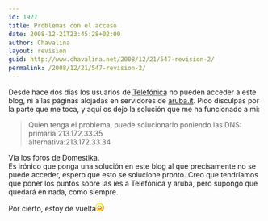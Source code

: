 ```yaml
---
id: 1927
title: Problemas con el acceso
date: 2008-12-21T23:45:28+02:00
author: Chavalina
layout: revision
guid: http://www.chavalina.net/2008/12/21/547-revision-2/
permalink: /2008/12/21/547-revision-2/
---
```

Desde hace dos d&iacute;as los usuarios de <acronym title="Timof&oacute;nica">Telef&oacute;nica</acronym> no pueden acceder a este blog, ni a las páginas alojadas en servidores de <a href="http://www.aruba.it" target="_blank">aruba.it</a>. Pido disculpas por la parte que me toca, y aqu&iacute; os dejo la soluci&oacute;n que me ha funcionado a mi:

> Quien tenga el problema, puede solucionarlo poniendo las DNS:  
> primaria:213.172.33.35  
> alternativa:213.172.33.34

Via los foros de Domestika.  
Es ir&oacute;nico que ponga una soluci&oacute;n en este blog al que precisamente no se puede acceder, espero que esto se solucione pronto. Creo que tendr&iacute;amos que poner los puntos sobre las &iacute;es a Telef&oacute;nica y aruba, pero supongo que quedará en nada, como siempre.

Por cierto, estoy de vuelta![emo](/imagenes/emoticonos/sonrisa.gif)